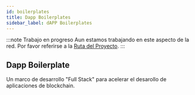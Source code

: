 ```yaml
---
id: boilerplates
title: Dapp Boilerplates
sidebar_label: dAPP Boilerplates
---
```


:::note Trabajo en progreso
Aun estamos trabajando en este aspecto de la red. Por favor referirse a la [Ruta del Proyecto](./roadmap.md).
:::

## Dapp Boilerplate

Un marco de desarrollo "Full Stack" para acelerar el desarollo de aplicaciones de blockchain.

